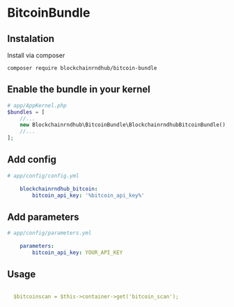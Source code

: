 BitcoinBundle
========================

Instalation
-----------

Install via composer
```shell
composer require blockchainrndhub/bitcoin-bundle
```
Enable the bundle in your kernel
-----------
```php
# app/AppKernel.php
$bundles = [
    //...
    new Blockchainrndhub\BitcoinBundle\BlockchainrndhubBitcoinBundle(),
    //...
];
```
Add config
-----------
```yaml
# app/config/config.yml
  
    blockchainrndhub_bitcoin:
        bitcoin_api_key: '%bitcoin_api_key%'
```


Add parameters
-----------
```yaml
# app/config/parameters.yml
  
    parameters:
        bitcoin_api_key: YOUR_API_KEY
```


Usage
-----------
```yaml

  $bitcoinscan = $this->container->get('bitcoin_scan');

    
```
